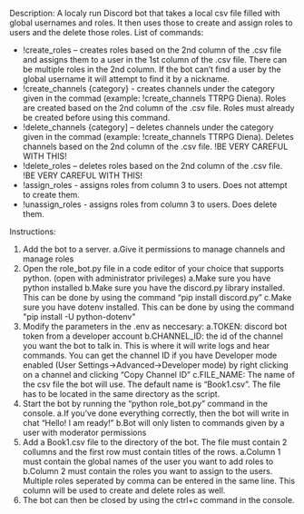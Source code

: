 
Description:
A localy run Discord bot that takes a local csv file filled with global usernames and roles. It then uses those to create and assign roles to users and the delete those roles.
List of commands:
- !create_roles – creates roles based on the 2nd column of the .csv file and assigns them to a user in the 1st column of the .csv file. There can be multiple roles in the 2nd column. If the bot can’t find a user by the global username it will attempt to find it by a nickname.
- !create_channels {category} -  creates channels under the category given in the commad (example: !create_channels TTRPG Diena). Roles are created based on the 2nd column of the .csv file. Roles must already be created before using this command.
- !delete_channels {category] – deletes channels under the category given in the commad (example: !create_channels TTRPG Diena). Deletes channels based on the 2nd column of the .csv file. !BE VERY CAREFUL WITH THIS!
- !delete_roles – deletes roles based on the 2nd column of the .csv file. !BE VERY CAREFUL WITH THIS!
- !assign_roles - assigns roles from column 3 to users. Does not attempt to create them.
- !unassign_roles - assigns roles from column 3 to users. Does delete them.

Instructions:
1. Add the bot to a server.
	a.Give it permissions to manage channels and manage roles
2. Open the role_bot.py file in a code editor of your choice that supports python. (open with administrator privileges)
	a.Make sure you have python installed
	b.Make sure you have the discord.py library installed. This can be done by using the command “pip install discord.py”
	c.Make sure you have dotenv installed. This can be done by using the command "pip install -U python-dotenv"
3. Modify the parameters in the .env as neccesary:
	a.TOKEN: discord bot token from a developer account
	b.CHANNEL_ID: the id of the channel you want the bot to talk in. This is where it will write logs and hear commands. You can get the channel ID if you have Developer mode enabled (User Settings->Advanced->Developer mode) by right clicking on a channel and clicking “Copy Channel ID”
	c.FILE_NAME: The name of the csv file the bot will use. The default name is “Book1.csv”. The file has to be located in the same directory as the script.
4. Start the bot by running the “python role_bot.py” command in the console.
	a.If you’ve done everything correctly, then the bot will write in chat “Hello! I am ready!”
	b.Bot will only listen to commands given by a user with moderator permissions
5. Add a Book1.csv file to the directory of the bot. The file must contain 2 collumns and the first row must contain titles of the rows.
	a.Column 1 must contain the global names of the user you want to add roles to
	b.Column 2 must contain the roles you want to assign to the users. Multiple roles seperated by comma can be entered in the same line. This column will be used to create and delete roles as well.
6. The bot can then be closed by using the ctrl+c command in the console.


